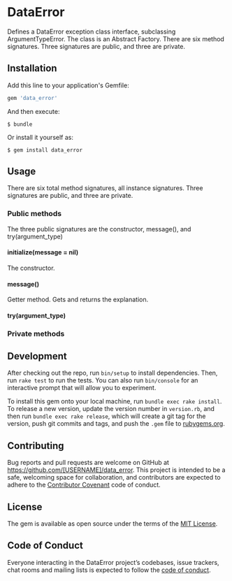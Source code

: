 # DataError
Defines a DataError exception class interface, subclassing ArgumentTypeError. The class is an Abstract Factory. There are six method signatures. Three signatures are public, and three are private.

## Installation

Add this line to your application's Gemfile:

```ruby
gem 'data_error'
```

And then execute:

    $ bundle

Or install it yourself as:

    $ gem install data_error

## Usage
There are six total method signatures, all instance signatures. Three signatures are public, and three are private.

### Public methods
The three public signatures are the constructor, message(), and try(argument_type)

#### initialize(message = nil)
The constructor.

#### message()
Getter method. Gets and returns the explanation.

#### try(argument_type)

### Private methods

## Development

After checking out the repo, run `bin/setup` to install dependencies. Then, run `rake test` to run the tests. You can also run `bin/console` for an interactive prompt that will allow you to experiment.

To install this gem onto your local machine, run `bundle exec rake install`. To release a new version, update the version number in `version.rb`, and then run `bundle exec rake release`, which will create a git tag for the version, push git commits and tags, and push the `.gem` file to [rubygems.org](https://rubygems.org).

## Contributing

Bug reports and pull requests are welcome on GitHub at https://github.com/[USERNAME]/data_error. This project is intended to be a safe, welcoming space for collaboration, and contributors are expected to adhere to the [Contributor Covenant](http://contributor-covenant.org) code of conduct.

## License

The gem is available as open source under the terms of the [MIT License](https://opensource.org/licenses/MIT).

## Code of Conduct

Everyone interacting in the DataError project’s codebases, issue trackers, chat rooms and mailing lists is expected to follow the [code of conduct](https://github.com/[USERNAME]/data_error/blob/master/CODE_OF_CONDUCT.md).
